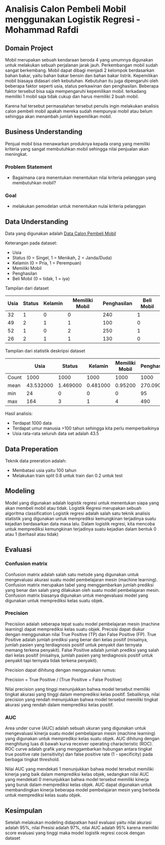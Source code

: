 # Analisis Calon Pembeli Mobil menggunakan Logistik Regresi - Mohammad Rafdi
## Domain Project
Mobil merupakan sebuah kendaraan beroda 4 yang umumnya digunakan untuk melakukan sebuah perjalanan jarak jauh. Perkembangan mobil sudah sangat berkembang.
Mobil dapat dibagi menjadi 2 kelompok berdasarkan bahan bakar, yaitu bahan bakar bensin dan bahan bakar listrik. Kepemilikan mobil biasaya didasari oleh kebutuhan.
Kebutuhan itu juga dipengaruhi oleh beberapa faktor seperti usia, status perkawinan dan penghasilan. Beberapa faktor tersebut bisa saja mempengaruhi kepemilikan mobil.
terkadang memiliki 1 mobil saja tidak cukup dan harus memiliki 2 buah mobil.

Karena hal tersebut permasalahan tersebut penulis ingin melakukan analisis calon pembeli mobil apakah mereka sudah mempunyai mobil atau belum sehingga akan
menambah jumlah kepemilikan mobil.

## Business Understanding
Penjual mobil bisa menawarkan produknya kepada orang yang memiliki kriteria yang sangat membutuhkan mobil sehingga nilai penjualan akan meningkat.

### Problem Statement
- Bagaimana cara menentukan menentukan nilai kriteria pelanggan yang membutuhkan mobil?

### Goal
- melakukan pemodelan untuk menentukan nulai kriteria pelanggan

## Data Understanding
Data yang digunakan adalah [Data Calon Pembeli Mobil](http://buku.dioskurn.com/buku1/ch5/)

Keterangan pada dataset:
- Usia
- Status (0 = Singel, 1 = Menikah, 2 = Janda/Duda)
- Kelamin (0 = Pria, 1 = Perempuan)
- Memiliki Mobil
- Penghasilan
- Beli Mobil (0 = tidak, 1 = iya)

Tampilan dari dataset

| Usia | Status | Kelamin | Memiliki Mobil | Penghasilan | Beli Mobil |
|------|--------|---------|----------------|-------------|------------|
| 32   | 1      | 0       | 0              | 240         | 1          |
| 49   | 2      | 1       | 1              | 100         | 0          |
| 52   | 1      | 0       | 2              | 250         | 1          |
| 26   | 2      | 1       | 1              | 130         | 0          |

Tampilan dari statistik deskripsi dataset

|       | Usia      | Status   | Kelamin  | Memiliki Mobil | Penghasilan | Beli Mobil |
|-------|-----------|----------|----------|----------------|-------------|------------|
| Count | 1000      | 1000     | 1000     | 1000           | 1000        | 1000       |
| mean  | 43.532000 | 1.469000 | 0.481000 |        0.95200 | 270.09000   | 0.633000   |
| min   | 24        | 0        | 0        | 0              | 95          | 0          |
| max   | 164       | 3        | 1        | 4              | 490         | 1          |


Hasil analisis:
- Terdapat 1000 data
- Terdapat umur manusia >100 tahun sehingga kita perlu memperbaikinya
- Usia rata-rata seluruh data set adalah 43.5

## Data Preperation
Teknik data preeration adalah:
- Membatasi usia yaitu 100 tahun
- Melakukan train split 0.8 untuk train dan 0.2 untuk test

## Modeling
Model yang digunakan adalah logistik regresi untuk menentukan siapa yang akan membeli mobil atau tidak. Logistik Regresi merupakan sebuah algoritma classification
Logistik regresi adalah salah satu teknik analisis statistik yang digunakan untuk memprediksi kemungkinan terjadinya suatu kejadian berdasarkan data masa lalu. 
Dalam logistik regresi, kita mencoba untuk memprediksi kemungkinan terjadinya suatu kejadian dalam bentuk 0 atau 1 (berhasil atau tidak)

## Evaluasi 
### Confusion matrix 
Confusion matrix adalah salah satu metode yang digunakan untuk mengevaluasi akurasi suatu model pembelajaran mesin (machine learning). 
Confusion matrix merupakan tabel yang menggambarkan jumlah prediksi yang benar dan salah yang dilakukan oleh suatu model pembelajaran mesin.
Confusion matrix biasanya digunakan untuk mengevaluasi model yang digunakan untuk memprediksi kelas suatu objek.

### Precision
Precisiion adalah seberapa tepat suatu model pembelajaran mesin (machine learning) dapat memprediksi kelas suatu objek. 
Precsisi dapat diukur dengan menggunakan nilai True Positive (TP) dan False Positive (FP). 
True Positive adalah jumlah prediksi yang benar dari kelas positif (misalnya, jumlah pasien yang terdiagnosis positif untuk penyakit dan ternyata memang terkena penyakit).
False Positive adalah jumlah prediksi yang salah dari kelas positif (misalnya,
jumlah pasien yang terdiagnosis positif untuk penyakit tapi ternyata tidak terkena penyakit).

Precision dapat dihitung dengan menggunakan rumus:

Precision = True Positive / (True Positive + False Positive)

Nilai precision yang tinggi menunjukkan bahwa model tersebut memiliki tingkat akurasi yang tinggi dalam memprediksi kelas positif. 
Sebaliknya, nilai precision yang rendah menunjukkan bahwa model tersebut memiliki tingkat akurasi yang rendah dalam memprediksi kelas positif.

### AUC
Area under curve (AUC) adalah sebuah ukuran yang digunakan untuk mengevaluasi kinerja suatu model pembelajaran mesin (machine learning) yang digunakan untuk memprediksi kelas suatu objek.
AUC dihitung dengan menghitung luas di bawah kurva receiver operating characteristic (ROC).
ROC curve adalah grafik yang menggambarkan hubungan antara tingkat true positive rate (sensitivity) dan false positive rate (1 - specificity) pada berbagai tingkat threshold.

Nilai AUC yang mendekati 1 menunjukkan bahwa model tersebut memiliki kinerja yang baik dalam memprediksi kelas objek, 
sedangkan nilai AUC yang mendekati 0 menunjukkan bahwa model tersebut memiliki kinerja yang buruk dalam memprediksi kelas objek. 
AUC dapat digunakan untuk membandingkan kinerja beberapa model pembelajaran mesin yang berbeda untuk memprediksi kelas suatu objek.

## Kesimpulan
Setelah melakukan modeling didapatkan hasil evaluasi yaitu nilai akurasi adalah 95%, nilai Presisi adalah 97%, nilai AUC adalah 95% karena memiliki score evaluasi yang tinggi
maka model logistik regresi cocok dengan dataset
